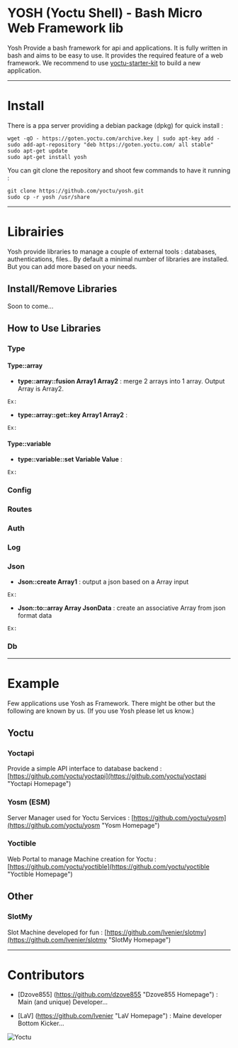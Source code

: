 # YOSH (Yoctu Shell) - Bash Micro Web Framework lib

Yosh Provide a bash framework for api and applications.
It is fully written in bash and aims to be easy to use. It provides the required feature of a web framework.
We recommend to use [yoctu-starter-kit](https://github.com/yoctu/yoctu-starter-kit) to build a new application.

---

# Install

There is a ppa server providing a debian package (dpkg) for quick install :
```
wget -qO - https://goten.yoctu.com/archive.key | sudo apt-key add -
sudo add-apt-repository "deb https://goten.yoctu.com/ all stable"
sudo apt-get update
sudo apt-get install yosh
```

You can git clone the repository and shoot few commands to have it running :

```
git clone https://github.com/yoctu/yosh.git
sudo cp -r yosh /usr/share
```

---



# Librairies

Yosh provide libraries to manage a couple of external tools : databases, authentications, files..
By default a minimal number of libraries are installed. But you can add more based on your needs.

## Install/Remove Libraries

Soon to come...

## How to Use Libraries 

### Type

#### Type::array 
- **type::array::fusion Array1 Array2** : merge 2 arrays into 1 array. Output Array is Array2.
```
Ex:
```
- **type::array::get::key Array1 Array2** :
```
Ex:
```

#### Type::variable
- **type::variable::set Variable Value** : 
```
Ex:
```

### Config

### Routes

### Auth

### Log

### Json
- **Json::create Array1** : output a json based on a Array input
```
Ex:
```
- **Json::to::array Array JsonData** : create an associative Array from json format data 
```
Ex:
```

### Db

---


# Example

Few applications use Yosh as Framework. There might be other but the following are known by us. 
(If you use Yosh please let us know.)

## Yoctu

### Yoctapi
Provide a simple API interface to database backend :
[https://github.com/yoctu/yoctapi](https://github.com/yoctu/yoctapi "Yoctapi Homepage")

### Yosm (ESM)
Server Manager used for Yoctu Services :
[https://github.com/yoctu/yosm](https://github.com/yoctu/yosm "Yosm Homepage")

### Yoctible
Web Portal to manage Machine creation for Yoctu :
[https://github.com/yoctu/yoctible](https://github.com/yoctu/yoctible "Yoctible Homepage")

## Other

### SlotMy
Slot Machine developed for fun :
[https://github.com/lvenier/slotmy](https://github.com/lvenier/slotmy "SlotMy Homepage")

---


# Contributors

- [Dzove855] (https://github.com/dzove855 "Dzove855 Homepage") : Main (and unique) Developer...

- [LaV] (https://github.com/lvenier "LaV Homepage") : Maine developer Bottom Kicker...


![Yoctu](https://www.yoctu.com/wp-content/themes/yoctu/images/logo.svg "Yoctu")
